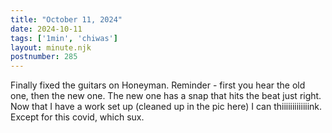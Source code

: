```yaml
---
title: "October 11, 2024"
date: 2024-10-11
tags: ['1min', 'chiwas']
layout: minute.njk
postnumber: 285
---
```

Finally fixed the guitars on Honeyman. Reminder - first you hear the old one, then the new one. The new one has a snap that hits the beat just right. Now that I have a work set up (cleaned up in the pic here) I can thiiiiiiiiiiiiink. Except for this covid, which sux. 